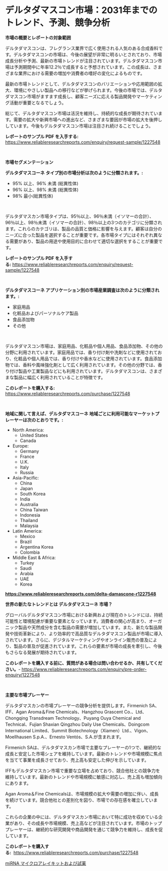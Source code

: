 <p><h1>デルタダマスコン市場：2031年までのトレンド、予測、競争分析</h1></p><p><strong>市場の概要とレポートの対象範囲</strong></p>
<p><p>デルタダマスコンは、フレグランス業界で広く使用される人気のある合成香料です。デルタダマスコンの市場は、今後の展望が非常に明るいとされており、市場成長分析や予測、最新の市場トレンドが注目されています。デルタダマスコン市場は予測期間中に年率12.2％で成長すると予想されています。この成長は、さまざまな業界における需要の増加や消費者の嗜好の変化によるものです。</p><p>最新の市場トレンドとして、デルタダマスコンのバリエーションや応用範囲の拡大、環境にやさしい製品への移行などが挙げられます。今後の市場では、デルタダマスコン市場がますます成長し、顧客ニーズに応える製品開発やマーケティング活動が重要となるでしょう。</p><p>総じて、デルタダマスコン市場は活況を維持し、持続的な成長が期待されています。需要の拡大や新興市場への進出など、さまざまな要因が市場の拡大を後押ししています。今後もデルタダマスコン市場は注目され続けることでしょう。</p></p>
<p><strong>レポートのサンプル PDF を入手する:</strong> <a href="https://www.reliableresearchreports.com/enquiry/request-sample/1227548">https://www.reliableresearchreports.com/enquiry/request-sample/1227548</a></p>
<p>&nbsp;</p>
<p><strong>市場セグメンテーション</strong></p>
<p><strong>デルタダマスコーネ タイプ別の市場分析は次のように分類されます。:</strong></p>
<p><ul><li>95% 以上、96% 未満 (総異性体)</li><li>96% 以上、98% 未満 (総異性体)</li><li>98% 最小(総異性体)</li></ul></p>
<p>&nbsp;</p>
<p><p>デルタダマスカン市場タイプは、95％以上、96％未満（イソマーの合計）、96％以上、98％未満（イソマーの合計）、98％以上の3つのカテゴリに分類されます。これらのカテゴリは、製品の品質と価格に影響を与えます。顧客は自分のニーズに合った製品を選択することが重要です。各市場タイプにはそれぞれ異なる需要があり、製品の用途や使用目的に合わせて適切な選択をすることが重要です。</p></p>
<p><strong>レポートのサンプル PDF を入手する:</strong>&nbsp;<a href="https://www.reliableresearchreports.com/enquiry/request-sample/1227548">https://www.reliableresearchreports.com/enquiry/request-sample/1227548</a></p>
<p>&nbsp;</p>
<p><strong> デルタダマスコーネ アプリケーション別の市場産業調査は次のように分類されます。:</strong></p>
<p><ul><li>家庭用品</li><li>化粧品およびパーソナルケア製品</li><li>食品添加物</li><li>その他</li></ul></p>
<p>&nbsp;</p>
<p><p>デルタダマスコン市場は、家庭用品、化粧品や個人用品、食品添加物、その他の分野に利用されています。家庭用品では、香り付け剤や洗剤などに使用されており、化粧品や個人用品では、香り付けや香水などに使用されています。食品添加物では、香料や風味強化剤として広く利用されています。その他の分野では、香り付け製品や工業製品などにも利用されています。デルタダマスコンは、さまざまな製品に幅広く利用されていることが特徴です。</p></p>
<p><strong>このレポートを購入する:</strong>&nbsp; <a href="https://www.reliableresearchreports.com/purchase/1227548">https://www.reliableresearchreports.com/purchase/1227548</a></p>
<p>&nbsp;</p>
<p><strong>地域に関して言えば、デルタダマスコーネ 地域ごとに利用可能なマーケットプレーヤーは次のとおりです。:</strong></p>
<p><ul>
    <li>
        North America:
        <ul>
            <li>United States</li>
            <li>Canada</li>
        </ul>
    </li>
    <li>
        Europe:
        <ul>
            <li>Germany</li>
            <li>France</li>
            <li>U.K.</li>
            <li>Italy</li>
            <li>Russia</li>
        </ul>
    </li>
    <li>
        Asia-Pacific:
        <ul>
            <li>China</li>
            <li>Japan</li>
            <li>South Korea</li>
            <li>India</li>
            <li>Australia</li>
            <li>China Taiwan</li>
            <li>Indonesia</li>
            <li>Thailand</li>
            <li>Malaysia</li>
        </ul>
    </li>
    <li>
        Latin America:
        <ul>
            <li>Mexico</li>
            <li>Brazil</li>
            <li>Argentina Korea</li>
            <li>Colombia</li>
        </ul>
    </li>
    <li>
        Middle East & Africa:
        <ul>
            <li>Turkey</li>
            <li>Saudi</li>
            <li>Arabia</li>
            <li>UAE</li>
            <li>Korea</li>
        </ul>
    </li>
    </ul></p>
<p><strong><a href="https://www.reliableresearchreports.com/delta-damascone-r1227548">https://www.reliableresearchreports.com/delta-damascone-r1227548</a></strong>&nbsp;</p>
<p><strong>世界の新たなトレンドとは デルタダマスコーネ 市場？</strong></p>
<p><p>グローバルデルタダマスコン市場における新興および現在のトレンドには、持続可能性と環境配慮が重要な要素となっています。消費者の関心が高まり、オーガニック製品や天然成分を含む製品の需要が増加しています。また、新たな製品開発や技術革新により、より効率的で高品質なデルタダマスコン製品が市場に導入されています。さらに、デジタルマーケティングやオンライン販売の普及により、製品の普及が促進されています。これらの要素が市場の成長を牽引し、今後もさらなる発展が期待されています。</p></p>
<p><strong>このレポートを購入する前に、質問がある場合は問い合わせるか、共有してください。</strong>- <a href="https://www.reliableresearchreports.com/enquiry/pre-order-enquiry/1227548">https://www.reliableresearchreports.com/enquiry/pre-order-enquiry/1227548</a></p>
<p>&nbsp;</p>
<p><strong>主要な市場プレーヤー</strong></p>
<p><p>デルタダマスカンの市場プレーヤーの競争分析を提供します。Firmenich SA、IFF、Agan Aroma＆Fine Chemicals、Hangzhou Grascent Co.、Ltd、Chongqing Transdream Technology、Puyang Ouya Chemical and Technical、Fujian Shaxian Qingzhou Daily Use Chemicals、Doingcom International Limited、Summit Biotechnology（Xiamen）Ltd.、Vigon、Moellhausen S.p.A.、Ernesto Ventós、S.A.が含まれます。</p><p>Firmenich SAは、デルタダマスカン市場で主要なプレーヤーの1つで、継続的な成長と安定した市場シェアを維持しています。最新のトレンドや市場規模に焦点を当てて事業を成長させており、売上高も安定した伸びを示しています。</p><p>IFFもデルタダマスカン市場で重要な立場を占めており、競合他社との競争力を維持しています。最新のトレンドや市場規模に敏感に対応し、売上高も増加傾向にあります。</p><p>Agan Aroma＆Fine Chemicalsは、市場規模の拡大や需要の増加に伴い、成長を続けています。競合他社との差別化を図り、市場での存在感を確立しています。</p><p>これらの企業の中には、デルタダマスカン市場において特に成功を収めている企業があり、その成長や市場規模、売上高などが注目されています。市場のトッププレーヤーは、継続的な研究開発や商品開発を通じて競争力を維持し、成長を促しています。</p></p>
<p><strong>このレポートを購入する:</strong>&nbsp;&nbsp;<a href="https://www.reliableresearchreports.com/purchase/1227548">https://www.reliableresearchreports.com/purchase/1227548</a></p>
<p><p><a href="https://medium.com/@chloekessler01/mirna%E3%83%9E%E3%82%A4%E3%82%AF%E3%83%AD%E3%82%A2%E3%83%AC%E3%82%A4%E3%82%AD%E3%83%83%E3%83%88-%E8%A9%A6%E8%96%AC%E5%B8%82%E5%A0%B4%E3%83%AC%E3%83%9D%E3%83%BC%E3%83%88%E3%81%AF-%E3%81%93%E3%81%AE%E5%B8%82%E5%A0%B4%E3%81%AE%E6%9C%80%E6%96%B0%E3%83%88%E3%83%AC%E3%83%B3%E3%83%89%E3%82%84%E6%88%90%E9%95%B7%E6%A9%9F%E4%BC%9A%E3%82%92%E6%98%8E%E3%82%89%E3%81%8B%E3%81%AB%E3%81%97%E3%81%A6%E3%81%84%E3%81%BE%E3%81%99-5072c3df2ae3">miRNA マイクロアレイキットおよび試薬</a></p></p>